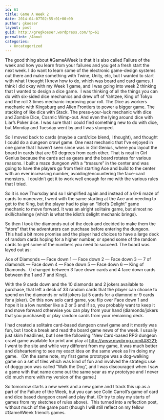 ```yaml
---
id: 61
title: Game A Week 2
date: 2014-04-07T02:55:01+00:00
author: gkoeser
layout: post
guid: http://gregkoeser.wordpress.com/?p=61
permalink: /About
categories:
  - Uncategorized
---
```

The good thing about #GameAWeek is that it is also called Failure of the week and how you learn from your failures and you get a fresh start the next week. I do want to learn some of the electronic game-design systems out there and make something with Twine, Unity, etc, but I wanted to start with what I thought I knew how to do, which was board and card games. I think I did okay with my Week 1 game, and I was going into week 2 thinking that I wanted to design a dice game.  I was thinking of all the things you can do with six-sided dice mechanics and drew off of Yahtzee, King of Tokyo and the roll 3 times mechanic improving your roll. The Dice as workers mechanic with Kingsburg and Alien Frontiers to power a bigger game. The stacking of like dice with Stack. The press-your-luck mechanic with dice and Zombie Dice, Cosmic Wimp-out. And even the lying around dice with Liar&#8217;s Poker dice. I was sure that I could find something new to do with dice, but Monday and Tuesday went by and I was stumped.

So I moved back to cards (maybe a card/dice blend, I thought), and thought I could do a dungeon crawl game. One neat mechanic that I&#8217;ve enjoyed in one game that I haven&#8217;t seen since was in Girl Genius, where you layout the board in cards that are 90 degrees from each other. That is neat in Girl Genius because the cards act as gears and the board rotates for various reasons. I built a maze dungeon with a &#8220;treasure&#8221; in the center and was going to have the players go from their starting Ace and build to the center with an ever increasing number, avoiding/encountering the face-card monsters.  I couldn&#8217;t get it to work well enough for me with the various rules that I tried.

So it is now Thursday and so I simplified again and instead of a 6&#215;6 maze of cards to maneuver, I went with the same starting at the Ace and needing to get to the King, but the player had to play an &#8220;Idiot&#8217;s Delight&#8221; game mechanic to move forward. It was an alright solitaire game, but almost no skill/challenge (which is what the idiot&#8217;s delight mechanic brings).

So then I took the diamonds out of the deck and decided to make them the &#8220;store&#8221; that the adventurers can purchase before entering the dungeon. This had a bit more promise and the player had choices to have a large deck of random cards hoping for a higher number, or spend some of the random cards to get some of the numbers you need to succeed. The board was layed out as:

Ace of Diamonds &#8212; Face down 1 &#8212; Face down 2 &#8212; Face down 3 &#8212; 7 of diamonds &#8212; Face down 4 &#8212; Face down 5 &#8212; Face down 6 &#8212; King of Diamonds.  (I changed between 3 face down cards and 4 face down cards between the 1 and 7 and King).

With the 9 cards down and the 10 diamonds and 2 jokers available to purchase, that left a deck of 33 random cards that the player can choose to spend on the diamonds or wild jokers (at 5 cards for a diamond or 9 cards for a joker). On this now solo card game, you flip over Face down 1 and hope it is a low number like a 2 or 3 and if so, you probably want to keep it and move forward otherwise you can play from your hand (diamonds/jokers that you purchased) or play random cards from your remaining deck.

I had created a solitaire card-based dungeon crawl game and it mostly was fun, but I took a break and read the board game news of the week. I usually just skim headlines, but I see the following &#8220;New Card-based RPG dungeon crawl game available for print and play at http://www.myobrpg.com&#8221;. I went to the site and while very different from my game, it was much better and disheartening to see my exact idea on the same week as I&#8217;m doing my game.   (On the same note, my first game prototype was a dog-walking game on a set of tiles which was kind of fun and involved the strategic use of doggy poo was called &#8220;Walk the Dog&#8221;, and I was discouraged when I saw a game with that name come out the same year as my prototype and I never did much more with my version of the game.)

So tomorrow starts a new week and a new game and I track this up as a part of the Failure of the Week, but you can see Colin Carroll&#8217;s game of card and dice based dungeon crawl and play that. (Or try to play my starts of games from my sketches of rules above).  This turned into a reflection post, without much of the game post (though I will still reflect on my fellow #GameAWeek friend&#8217;s games.